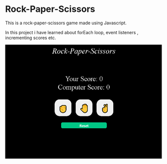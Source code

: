 # Rock-Paper-Scissors
This is a rock-paper-scissors game made using Javascript.

In this project i have learned about forEach loop, event listeners , incrementing scores etc.


![image](https://raw.githubusercontent.com/tusharverma06/Rock-Paper-Scissors/master/image_2022-12-05_155209928.png)
